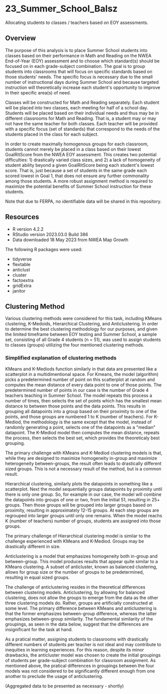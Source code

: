 # 23_Summer_School_Balsz
Allocating students to classes / teachers based on EOY assessments.

## Overview
The purpose of this analysis is to place Summer School students into classes based on their performance in Math and Reading on the NWEA End-of-Year (EOY) assessment and to choose which standard(s) should be focused on in each grade-subject combination. The goal is to group students into classrooms that will focus on specific standards based on those students' needs. The specific focus is necessary due to the small number of instructional days during Summer School and because targeted instruction will theoretically increase each student's opportunity to improve in their specific area(s) of need.

Classes will be constructed for Math and Reading separately. Each student will be placed into two classes, each meeting for half of a school day. Students will be placed based on their individual needs and thus may be in different classrooms for Math and Reading. That is, a student may or may not have the same teacher for both classes. Each teacher will be provided with a specific focus (set of standards) that correspond to the needs of the students placed in the class for each subject.

In order to create maximally homogenous groups for each classroom, students cannot merely be placed in a class based on their lowest GoalRitScore from the NWEA EOY assessment. This creates two potential difficulties: 1) drastically varied class sizes, and 2) a lack of homogeneity of student ability beyond a given GoalRitScore being each student's lowest score. That is, just because a set of students in the same grade each scored lowest in Goal 1, that does not ensure any further commonality among those students. A more robust assignment method is required to maximize the potential benefits of Summer School instruction for these students.

Note that due to FERPA, no identifiable data will be shared in this repository. 

## Resources
* R version 4.2.2
* RStudio version 2023.03.0 Build 386
* Data downloaded 18 May 2023 from NWEA Map Growth

The following R packages were used:
* tidyverse
* flextable
* anticlust
* cluster
* factoextra
* gridExtra
* janitor

## Clustering Method
Various clustering methods were considered for this task, including KMeans clustering, K-Medoids, Hierarchical Clustering, and Anticlustering. In order to determine the best clustering methodology for our purposes, and given the limited timeframe between EOY testing and Summer School, a sample set, consisting of all Grade 4 students (n = 51), was used to assign students to classes (groups) utilizing the four mentioned clustering methods.

### Simplified explanation of clustering methods
KMeans and K-Mediods function similarly in that data are presented like a scatterplot in a multidimentional space. For Kmeans, the model (algorithm) picks a predetermined number of point on this scatterplot at random and computes the mean distance of every data point to one of those points. The predetermined number of points in our case is the number of Grade 4 teachers teaching in Summer School. The model repeats this process a number of times, then selects the set of points which has the smallest mean distance to between those points and the data points. This results in grouping all datapoints into a group based on their proximity to one of the points, and those groups are numbered 1 to K (number of teachers). For K-Mediod, the methodology is the same except that the model, instead of randomly generating a point, selects one of the datapoints as a "median" datapoint. The K-Mediod model then computes the mean distance, repeats the process, then selects the best set, which provides the theoreticaly best grouping.

The primary challenge with KMeans and K-Mediod clustering models is that, while they are designed to maximize homogeneity in-group and maximize heterogeneity between-groups, the result often leads to drastically different sized groups. This is not a necessary result of the method, but is a common result.

Hierarchical clustering, similarly plots the datapoints in something like a scatterplot. Next the model sequentially groups datapoints by proximity until there is only one group. So, for example in our case, the model will combine the datapoints into groups of one or two, from the initial 51, resulting in 25+ groups. Then those groups will be grouped into larger groups based on proximity, resulting in approximately 12-15 groups. At each step groups are regrouped into larger groups until only one remains. When the model reachs K (number of teachers) number of groups, students are assigned into those groups.

The primary challenge of Hierarchical clustering model is similar to the challenge experienced with KMeans and K-Mediod. Groups may be drastically different in size.

Anticlustering is a model that emphasizes homogeneity both in-group and between-group. This model produces results that appear quite similar to a KMeans clustering. A subset of anticluster, known as balanced clustering, allows for group size or the number of groups to be predetermined, resulting in equal sized groups.

The challenge of anticlustering resides in the theoretical differences between clustering models. Anticlustering, by allowing for balanced clustering, does not allow the groups to emerge from the data as the other three clustering models do. Rather, groups are artificially constructed at some level. The primary difference between KMeans and anticlustering is that the former emphasizes between-group difference, whereas the latter emphasizes between-group similarity. The fundamental similarity of the groupings, as seen in the data below, suggest that the differences are insignificant for the task at hand.

As a pratical matter, assigning students to classrooms with drastically different numbers of students per teacher is not ideal and may contribute to inequities in learning experiences. For this reason, despite its minor drawbacks, the anticluster model was chosen to create the initial groupings of students per grade-subject combination for classroom assignment. As mentioned above, the pratical differences in groupings between the four models was not considered to be significantly different enough from one another to preclude the usage of anticlustering.

(Aggregated data to be presented as necessary - shortly)

